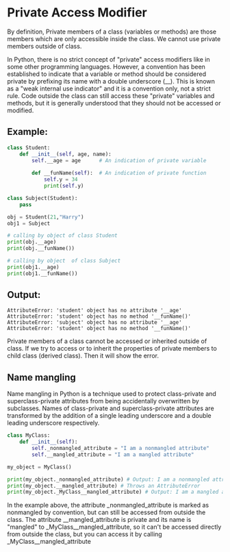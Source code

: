 # Private Access Modifier
By definition, Private members of a class (variables or methods) are those members which are only accessible inside the class. We cannot use private members outside of class.


In Python, there is no strict concept of "private" access modifiers like in some other programming languages. However, a convention has been established to indicate that a variable or method should be considered private by prefixing its name with a double underscore (__). This is known as a "weak internal use indicator" and it is a convention only, not a strict rule. Code outside the class can still access these "private" variables and methods, but it is generally understood that they should not be accessed or modified.
## Example:
```python
class Student: 
    def __init__(self, age, name): 
        self.__age = age      # An indication of private variable
        
        def __funName(self):  # An indication of private function
            self.y = 34
            print(self.y)

class Subject(Student):
    pass

obj = Student(21,"Harry")
obj1 = Subject

# calling by object of class Student
print(obj.__age)
print(obj.__funName())

# calling by object  of class Subject
print(obj1.__age)
print(obj1.__funName())
```
## Output:
```
AttributeError: 'student' object has no attribute '__age'
AttributeError: 'student' object has no method '__funName()'
AttributeError: 'subject' object has no attribute '__age'
AttributeError: 'student' object has no method '__funName()'
```
Private members of a class cannot be accessed or inherited outside of class. If we try to access or to inherit the properties of private members to child class (derived class). Then it will show the error.

## Name mangling
Name mangling in Python is a technique used to protect class-private and superclass-private attributes from being accidentally overwritten by subclasses. Names of class-private and superclass-private attributes are transformed by the addition of a single leading underscore and a double leading underscore respectively.

```python
class MyClass:
    def __init__(self):
        self._nonmangled_attribute = "I am a nonmangled attribute"
        self.__mangled_attribute = "I am a mangled attribute"

my_object = MyClass()

print(my_object._nonmangled_attribute) # Output: I am a nonmangled attribute
print(my_object.__mangled_attribute) # Throws an AttributeError
print(my_object._MyClass__mangled_attribute) # Output: I am a mangled attribute
```
In the example above, the attribute _nonmangled_attribute is marked as nonmangled by convention, but can still be accessed from outside the class. The attribute __mangled_attribute is private and its name is "mangled" to _MyClass__mangled_attribute, so it can't be accessed directly from outside the class, but you can access it by calling _MyClass__mangled_attribute